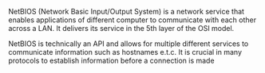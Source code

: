
NetBIOS (Network Basic Input/Output System) is a network service that enables applications of different computer to communicate with each other across a LAN. It delivers its service in the 5th layer of the OSI model.

NetBIOS is technically an API and allows for multiple different services to communicate information such as hostnames e.t.c. It is crucial in many protocols to establish information before a connection is made